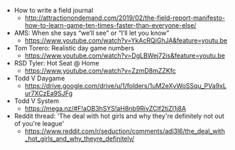 * How to write a field journal
  * http://attractionondemand.com/2019/02/the-field-report-manifesto-how-to-learn-game-ten-times-faster-than-everyone-else/
* AMS: When she says “we’ll see” or “I’ll let you know”
  * https://www.youtube.com/watch?v=YkAcRQiGhJA&feature=youtu.be
* Tom Torero: Realistic day game numbers  
  * https://www.youtube.com/watch?v=DgLBWej72is&feature=youtu.be 
* RSD Tyler: Hot Seat @ Home
  * https://www.youtube.com/watch?v=ZzmD8mZZKfc
* Todd V Daygame  
  * https://drive.google.com/drive/u/1/folders/1uM2eXyWoSSqu_PVa9xLur7XCzEa9SJFg
* Todd V System  
  * https://mega.nz/#F!aOB3hSYS!aH8nb9RivZClf2tiZl1j8A
* Reddit thread: 'The deal with hot girls and why they're definitely not out of you're league'  
  * https://www.reddit.com/r/seduction/comments/adl3l6/the_deal_with_hot_girls_and_why_theyre_definitely/
  
